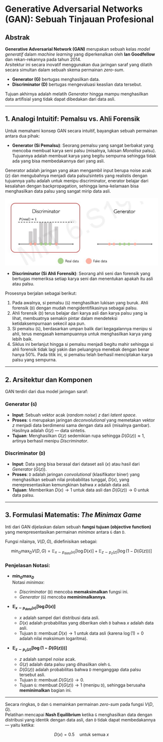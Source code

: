 # Generative Adversarial Networks (GAN): Sebuah Tinjauan Profesional

## Abstrak

**Generative Adversarial Network (GAN)** merupakan sebuah kelas *model generatif* dalam *machine learning* yang diperkenalkan oleh **Ian Goodfellow** dan rekan-rekannya pada tahun 2014.  
Arsitektur ini secara inovatif menggunakan dua jaringan saraf yang dilatih secara simultan dalam sebuah skema permainan *zero-sum*.  

- **Generator (G)** bertugas menghasilkan data.  
- **Discriminator (D)** bertugas mengevaluasi keaslian data tersebut.  

Tujuan akhirnya adalah melatih *Generator* hingga mampu menghasilkan data artifisial yang tidak dapat dibedakan dari data asli.

---

## 1. Analogi Intuitif: Pemalsu vs. Ahli Forensik

Untuk memahami konsep GAN secara intuitif, bayangkan sebuah permainan antara dua pihak:

- **Generator (Si Pemalsu)**: Seorang pemalsu yang sangat berbakat yang mencoba membuat karya seni palsu (misalnya, lukisan *Monalisa* palsu). Tujuannya adalah membuat karya yang begitu sempurna sehingga tidak ada yang bisa membedakannya dari yang asli.

Generator adalah jaringan yang akan mengambil input berupa noise acak (z) dan mengubahnya menjadi data palsu/sintetis yang realistis dengan tujuannya yaitu adalah untuk menipu discriminator, enerator belajar dari kesalahan dengan backpropagation, sehingga lama-kelamaan bisa menghasilkan data palsu yang sangat mirip data asli.

![Generator](../Asset/Generator.png)



- **Discriminator (Si Ahli Forensik)**: Seorang ahli seni dan forensik yang bertugas memeriksa setiap karya seni dan menentukan apakah itu asli atau palsu.

Prosesnya berjalan sebagai berikut:

1. Pada awalnya, si pemalsu (`G`) menghasilkan lukisan yang buruk. Ahli forensik (`D`) dengan mudah mengidentifikasinya sebagai palsu.  
2. Ahli forensik (`D`) terus belajar dari karya asli dan karya palsu yang ia lihat, membuatnya semakin pintar dalam mendeteksi ketidaksempurnaan sekecil apa pun.  
3. Si pemalsu (`G`), berdasarkan umpan balik dari kegagalannya menipu si ahli, terus mengasah kemampuannya untuk menghasilkan karya yang lebih baik.  
4. Siklus ini berlanjut hingga si pemalsu menjadi begitu mahir sehingga si ahli forensik tidak lagi yakin dan peluangnya menebak dengan benar hanya 50%. Pada titik ini, si pemalsu telah berhasil menciptakan karya palsu yang sempurna.

---

## 2. Arsitektur dan Komponen

GAN terdiri dari dua model jaringan saraf:

### **Generator (`G`)**

- **Input**: Sebuah vektor acak (*random noise*) $z$ dari *latent space*.  
- **Proses**: `G` merupakan jaringan *deconvolutional* yang memetakan vektor $z$ menjadi data berdimensi sama dengan data asli (misalnya gambar). Hasilnya adalah $G(z)$ — data sintetis.  
- **Tujuan**: Menghasilkan $G(z)$ sedemikian rupa sehingga $D(G(z)) \approx 1$, artinya berhasil menipu *Discriminator*.

### **Discriminator (`D`)**

- **Input**: Data yang bisa berasal dari dataset asli ($x$) atau hasil dari *Generator* ($G(z)$).  
- **Proses**: `D` adalah jaringan *convolutional* (klasifikator biner) yang menghasilkan sebuah nilai probabilitas tunggal, $D(x)$, yang merepresentasikan kemungkinan bahwa $x$ adalah data asli.  
- **Tujuan**: Memberikan $D(x) \to 1$ untuk data asli dan $D(G(z)) \to 0$ untuk data palsu.

---

## 3. Formulasi Matematis: *The Minimax Game*

Inti dari GAN dijelaskan dalam sebuah **fungsi tujuan (objective function)** yang merepresentasikan permainan *minimax* antara `G` dan `D`.

Fungsi nilainya, $V(D, G)$, didefinisikan sebagai:

$$
\min_G \max_D V(D, G) = \mathbb{E}_{x \sim p_{data}(x)}[\log D(x)] + \mathbb{E}_{z \sim p_z(z)}[\log(1 - D(G(z)))]
$$

### Penjelasan Notasi:

- **$\min_G \max_D$**  
  Notasi *minimax*:  
  - *Discriminator* (`D`) mencoba **memaksimalkan** fungsi ini.  
  - *Generator* (`G`) mencoba **meminimalkannya**.

- **$\mathbb{E}_{x \sim p_{data}(x)}[\log D(x)]$**  
  - $x$ adalah sampel dari distribusi data asli.  
  - $D(x)$ adalah probabilitas yang diberikan oleh `D` bahwa $x$ adalah data asli.  
  - Tujuan `D`: membuat $D(x) \to 1$ untuk data asli (karena $\log(1) = 0$ adalah nilai maksimum logaritma).

- **$\mathbb{E}_{z \sim p_z(z)}[\log(1 - D(G(z)))]$**  
  - $z$ adalah sampel *noise* acak.  
  - $G(z)$ adalah data palsu yang dihasilkan oleh `G`.  
  - $D(G(z))$ adalah probabilitas bahwa `D` menganggap data palsu tersebut asli.  
  - Tujuan `D`: membuat $D(G(z)) \to 0$.  
  - Tujuan `G`: membuat $D(G(z)) \to 1$ (menipu `D`), sehingga berusaha **meminimalkan** bagian ini.

---

Secara ringkas, `D` dan `G` memainkan permainan *zero-sum* pada fungsi $V(D, G)$.  
Pelatihan mencapai **Nash Equilibrium** ketika `G` menghasilkan data dengan distribusi yang identik dengan data asli, dan `D` tidak dapat membedakannya — yaitu ketika:

$$
D(x) = 0.5 \quad \text{untuk semua } x
$$
